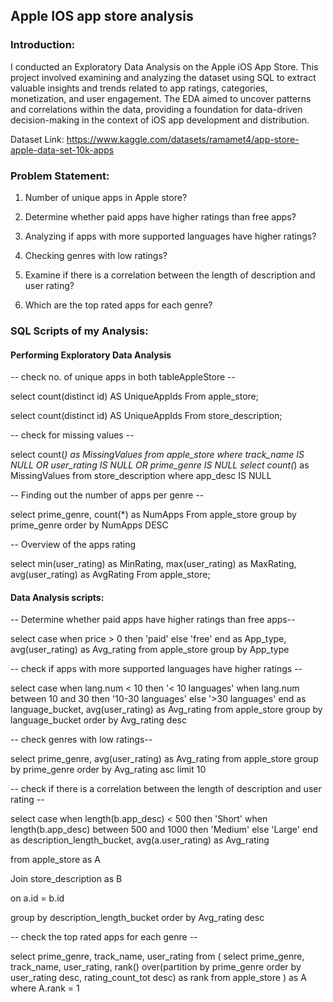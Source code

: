 ## Apple IOS app store analysis

### Introduction:

I conducted an Exploratory Data Analysis on the Apple iOS App Store. This project involved examining and analyzing the dataset using SQL to extract valuable insights and trends related to app ratings, categories, monetization, and user engagement. The EDA aimed to uncover patterns and correlations within the data, providing a foundation for data-driven decision-making in the context of iOS app development and distribution.

Dataset Link: https://www.kaggle.com/datasets/ramamet4/app-store-apple-data-set-10k-apps
  
### Problem Statement:

1. Number of unique apps in Apple store?

2. Determine whether paid apps have higher ratings than free apps?

3. Analyzing if apps with more supported languages have higher ratings?

4. Checking genres with low ratings?

5. Examine if there is a correlation between the length of description and user rating?

6. Which are the top rated apps for each genre?

### SQL Scripts of my Analysis:

#### Performing Exploratory Data Analysis

-- check no. of unique apps in both tableAppleStore --

select
    count(distinct id) AS UniqueAppIds
From
    apple_store;

select
    count(distinct id) AS UniqueAppIds
From
    store_description;

-- check for missing values --

select
    count(*) as MissingValues
from
    apple_store
where
    track_name IS NULL
    OR user_rating IS NULL
    OR prime_genre IS NULL
select
    count(*) as MissingValues
from
    store_description
where
    app_desc IS NULL 

-- Finding out the number of apps per genre --

select
    prime_genre,
    count(*) as NumApps
From
    apple_store
group by
    prime_genre
order by
    NumApps DESC

-- Overview of the apps rating

select
    min(user_rating) as MinRating,
    max(user_rating) as MaxRating,
    avg(user_rating) as AvgRating
From
    apple_store;

#### Data Analysis scripts:

-- Determine whether paid apps have higher ratings than free apps--

select
    case
        when price > 0 then 'paid'
        else 'free'
    end as App_type,
    avg(user_rating) as Avg_rating
from
    apple_store
group by
    App_type 
    

-- check if apps with more supported languages have higher ratings --

select case 
            when lang.num < 10 then '< 10 languages'
            when lang.num between 10 and 30 then '10-30 languages'
            else '>30 languages'
        end as language_bucket,
        avg(user_rating) as Avg_rating
from apple_store
group by language_bucket
order by Avg_rating desc

-- check genres with low ratings--

select prime_genre,
        avg(user_rating) as Avg_rating
from apple_store
group by prime_genre
order by Avg_rating asc
limit 10

-- check if there is a correlation between the length of description and user rating --

select case
            when length(b.app_desc) < 500 then 'Short'
            when length(b.app_desc) between 500 and 1000 then 'Medium'
            else 'Large'
        end as description_length_bucket,
        avg(a.user_rating) as Avg_rating


from apple_store as A

Join store_description as B

on
a.id = b.id

group by description_length_bucket
order by Avg_rating desc

-- check the top rated apps for each genre --

select 
    prime_genre,
    track_name,
    user_rating
from (
    select 
    prime_genre,
    track_name,
    user_rating,
    rank() over(partition by prime_genre order by user_rating desc, rating_count_tot desc) as rank
    from
    apple_store
) as A
where 
A.rank = 1
